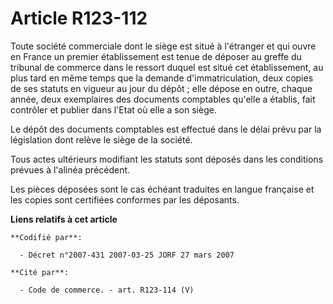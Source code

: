 # Article R123-112

Toute société commerciale dont le siège est situé à l'étranger et qui ouvre en France un premier établissement est tenue de
déposer au greffe du tribunal de commerce dans le ressort duquel est situé cet établissement, au plus tard en même temps que
la demande d'immatriculation, deux copies de ses statuts en vigueur au jour du dépôt ; elle dépose en outre, chaque année,
deux exemplaires des documents comptables qu'elle a établis, fait contrôler et publier dans l'Etat où elle a son siège.

Le dépôt des documents comptables est effectué dans le délai prévu par la législation dont relève le siège de la société.

Tous actes ultérieurs modifiant les statuts sont déposés dans les conditions prévues à l'alinéa précédent.

Les pièces déposées sont le cas échéant traduites en langue française et les copies sont certifiées conformes par les
déposants.

**Liens relatifs à cet article**

	**Codifié par**:

	  - Décret n°2007-431 2007-03-25 JORF 27 mars 2007

	**Cité par**:

	  - Code de commerce. - art. R123-114 (V)
